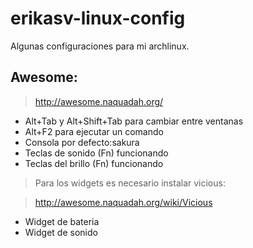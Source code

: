 erikasv-linux-config
====================

Algunas configuraciones para mi archlinux.

Awesome:
--------

> http://awesome.naquadah.org/

- Alt+Tab y Alt+Shift+Tab para cambiar entre ventanas
- Alt+F2 para ejecutar un comando
- Consola por defecto:sakura
- Teclas de sonido (Fn) funcionando
- Teclas del brillo (Fn) funcionando

> Para los widgets es necesario instalar vicious:

> http://awesome.naquadah.org/wiki/Vicious
- Widget de bateria
- Widget de sonido
